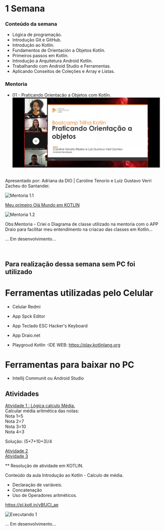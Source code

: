 # 1 Semana

### Conteúdo da semana

- Lógica de programação.
- Introdução Git e GitHub.
- Introdução ao Kotlin.
- Fundamentos de Orientación a Objetos Kotlin.
- Primeiros passos em Kotlin.
- Introdução a Arquitetura Android Kotlin.
- Trabalhando com Android Studio e Ferramentas.
- Aplicando Conseitos de Coleções e Array e Listas.

### Mentoria

- 01 - Praticando Orientacão a Objetos com Kotlin.<br>
![Mentoria 1]( https://raw.githubusercontent.com/PaulaSena/BootcampSantanderMobile/main/1%20Semana/Img/Mentoria1.jpg "Imagem da mentoria 1")

<br>
Apresentado por: Adriana da DIO | Caroline Tenorio e Luiz Gustavo Verri Zacheu do Santander.
<br>

![Mentoria 1.1](https://raw.githubusercontent.com/PaulaSena/BootcampSantanderMobile/b6ce028fa261bad2da09d9f2128fe7e54873bd39/1%20Semana/Img/Practicando%20Orientaci%C3%B3n%20la%20Objetos%201.svg) <br>

<a href="https://pl.kotl.in/EvLDLvG_D"> Meu primeiro Olá Mundo em KOTLIN</a> <br>

![Mentoria 1.2]( https://github.com/PaulaSena/BootcampSantanderMobile/blob/main/1%20Semana/Img/OlaMundoKotlin.gif?raw=true "Imagem do site Playgroud Kotlin")<br>

Obs:Mentoria - Criei o Diagrama de classe utilizado na mentoria com o APP Draio para facilitar meu entendimento na criacao das classes em Kotlin...

... Em desenvolvimento...

<br>


 ## Para realização dessa semana sem PC foi utilizado


# Ferramentas utilizadas pelo Celular

  - Celular Redmi <br>

   - App Spck Editor <br>

   - App Teclado ESC Hacker's Keyboard <br>

   - App Draio.net <br>
   
   - Playgroud Kotlin -IDE WEB: https://play.kotlinlang.org <br>
   
# Ferramentas para baixar no PC

  - Intellij Communit ou Android Studio <br>
 



## Atividades

<a href="#"> Atividade 1 : Lógica calculo Média.</a>
<br> 
Calcular média aritmética das notas:<br>
Nota 1=5<br>
Nota 2=7<br>
Nota 3=10<br>
Nota 4=3<br>

Solução: (5+7+10+3)/4

<a href="#"> Atividade 2</a><br>
<a href="#"> Atividade 3</a><br>

** Resolução de atividade em KOTLIN.

Conteúdo da aula Introdução ao Kotlin - Calculo de média.

- Declaração de variáveis.
- Concatenação 
- Uso de Operadores aritméticos.

<a href="https://pl.kotl.in/yBfJCl_ae"> https://pl.kotl.in/yBfJCl_ae </a><br>

![Executando 1]( https://raw.githubusercontent.com/PaulaSena/BootcampSantanderMobile/main/1%20Semana/Img/Executando%20conteudo%20da%20aula%20-%20%20Calculo%20de%20m%C3%A9dia..PNG "Imagem Executando conteudo da aula -  Calculo de média. 1")<br>

... Em desenvolvimento...


